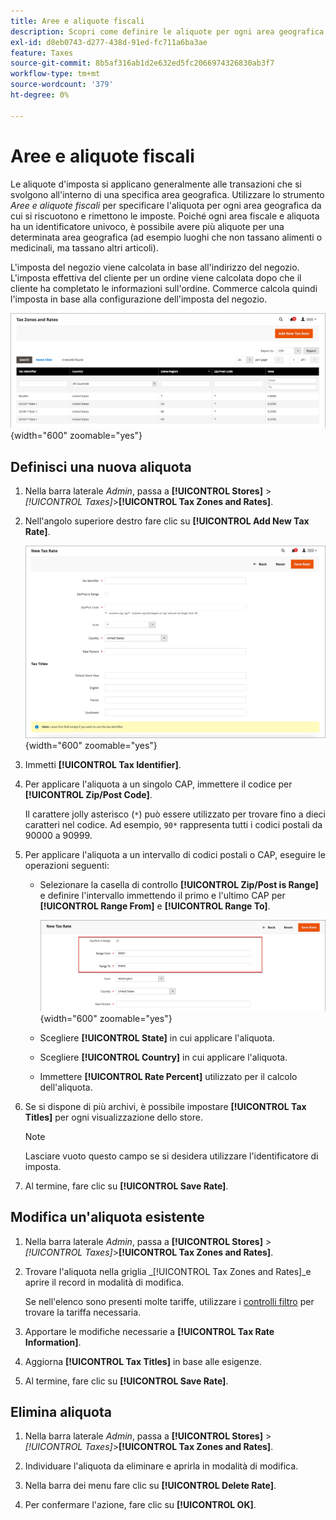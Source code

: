```yaml
---
title: Aree e aliquote fiscali
description: Scopri come definire le aliquote per ogni area geografica in cui vengono riscosse e rimesse le imposte.
exl-id: d8eb0743-d277-438d-91ed-fc711a6ba3ae
feature: Taxes
source-git-commit: 8b5af316ab1d2e632ed5fc2066974326830ab3f7
workflow-type: tm+mt
source-wordcount: '379'
ht-degree: 0%

---
```


# Aree e aliquote fiscali

Le aliquote d&#39;imposta si applicano generalmente alle transazioni che si svolgono all&#39;interno di una specifica area geografica. Utilizzare lo strumento _Aree e aliquote fiscali_ per specificare l&#39;aliquota per ogni area geografica da cui si riscuotono e rimettono le imposte. Poiché ogni area fiscale e aliquota ha un identificatore univoco, è possibile avere più aliquote per una determinata area geografica (ad esempio luoghi che non tassano alimenti o medicinali, ma tassano altri articoli).

L&#39;imposta del negozio viene calcolata in base all&#39;indirizzo del negozio. L&#39;imposta effettiva del cliente per un ordine viene calcolata dopo che il cliente ha completato le informazioni sull&#39;ordine. Commerce calcola quindi l&#39;imposta in base alla configurazione dell&#39;imposta del negozio.

![Aree e aliquote fiscali](./assets/tax-zones-rates.png){width="600" zoomable="yes"}

## Definisci una nuova aliquota

1. Nella barra laterale _Admin_, passa a **[!UICONTROL Stores]** > _[!UICONTROL Taxes]_>**[!UICONTROL Tax Zones and Rates]**.

1. Nell&#39;angolo superiore destro fare clic su **[!UICONTROL Add New Tax Rate]**.

   ![Nuova aliquota](./assets/tax-rate-new.png){width="600" zoomable="yes"}

1. Immetti **[!UICONTROL Tax Identifier]**.

1. Per applicare l&#39;aliquota a un singolo CAP, immettere il codice per **[!UICONTROL Zip/Post Code]**.

   Il carattere jolly asterisco (`*`) può essere utilizzato per trovare fino a dieci caratteri nel codice. Ad esempio, `90*` rappresenta tutti i codici postali da 90000 a 90999.

1. Per applicare l&#39;aliquota a un intervallo di codici postali o CAP, eseguire le operazioni seguenti:

   - Selezionare la casella di controllo **[!UICONTROL Zip/Post is Range]** e definire l&#39;intervallo immettendo il primo e l&#39;ultimo CAP per **[!UICONTROL Range From]** e **[!UICONTROL Range To]**.

     ![ZIP/Post compreso nell&#39;intervallo](./assets/tax-rate-new-zip-post-range.png){width="600" zoomable="yes"}

   - Scegliere **[!UICONTROL State]** in cui applicare l&#39;aliquota.

   - Scegliere **[!UICONTROL Country]** in cui applicare l&#39;aliquota.

   - Immettere **[!UICONTROL Rate Percent]** utilizzato per il calcolo dell&#39;aliquota.

1. Se si dispone di più archivi, è possibile impostare **[!UICONTROL Tax Titles]** per ogni visualizzazione dello store.

   >[!NOTE]
   >
   >Lasciare vuoto questo campo se si desidera utilizzare l&#39;identificatore di imposta.

1. Al termine, fare clic su **[!UICONTROL Save Rate]**.

## Modifica un&#39;aliquota esistente

1. Nella barra laterale _Admin_, passa a **[!UICONTROL Stores]** > _[!UICONTROL Taxes]_>**[!UICONTROL Tax Zones and Rates]**.

1. Trovare l&#39;aliquota nella griglia _[!UICONTROL Tax Zones and Rates]_e aprire il record in modalità di modifica.

   Se nell&#39;elenco sono presenti molte tariffe, utilizzare i [controlli filtro](../getting-started/admin-grid-controls.md) per trovare la tariffa necessaria.

1. Apportare le modifiche necessarie a **[!UICONTROL Tax Rate Information]**.

1. Aggiorna **[!UICONTROL Tax Titles]** in base alle esigenze.

1. Al termine, fare clic su **[!UICONTROL Save Rate]**.

## Elimina aliquota

1. Nella barra laterale _Admin_, passa a **[!UICONTROL Stores]** > _[!UICONTROL Taxes]_>**[!UICONTROL Tax Zones and Rates]**.

1. Individuare l&#39;aliquota da eliminare e aprirla in modalità di modifica.

1. Nella barra dei menu fare clic su **[!UICONTROL Delete Rate]**.

1. Per confermare l&#39;azione, fare clic su **[!UICONTROL OK]**.

